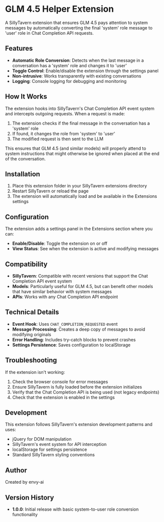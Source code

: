 # GLM 4.5 Helper Extension

A SillyTavern extension that ensures GLM 4.5 pays attention to system messages by automatically converting the final 'system' role message to 'user' role in Chat Completion API requests.

## Features

- **Automatic Role Conversion**: Detects when the last message in a conversation has a 'system' role and changes it to 'user'
- **Toggle Control**: Enable/disable the extension through the settings panel
- **Non-intrusive**: Works transparently with existing conversations
- **Logging**: Console logging for debugging and monitoring

## How It Works

The extension hooks into SillyTavern's Chat Completion API event system and intercepts outgoing requests. When a request is made:

1. The extension checks if the final message in the conversation has a 'system' role
2. If found, it changes the role from 'system' to 'user'
3. The modified request is then sent to the LLM

This ensures that GLM 4.5 (and similar models) will properly attend to system instructions that might otherwise be ignored when placed at the end of the conversation.

## Installation

1. Place this extension folder in your SillyTavern extensions directory
2. Restart SillyTavern or reload the page
3. The extension will automatically load and be available in the Extensions settings

## Configuration

The extension adds a settings panel in the Extensions section where you can:

- **Enable/Disable**: Toggle the extension on or off
- **View Status**: See when the extension is active and modifying messages

## Compatibility

- **SillyTavern**: Compatible with recent versions that support the Chat Completion API event system
- **Models**: Particularly useful for GLM 4.5, but can benefit other models that have similar behavior with system messages
- **APIs**: Works with any Chat Completion API endpoint

## Technical Details

- **Event Hook**: Uses `CHAT_COMPLETION_REQUESTED` event
- **Message Processing**: Creates a deep copy of messages to avoid modifying originals
- **Error Handling**: Includes try-catch blocks to prevent crashes
- **Settings Persistence**: Saves configuration to localStorage

## Troubleshooting

If the extension isn't working:

1. Check the browser console for error messages
2. Ensure SillyTavern is fully loaded before the extension initializes
3. Verify that the Chat Completion API is being used (not legacy endpoints)
4. Check that the extension is enabled in the settings

## Development

This extension follows SillyTavern's extension development patterns and uses:

- jQuery for DOM manipulation
- SillyTavern's event system for API interception
- localStorage for settings persistence
- Standard SillyTavern styling conventions

## Author

Created by envy-ai

## Version History

- **1.0.0**: Initial release with basic system-to-user role conversion functionality

